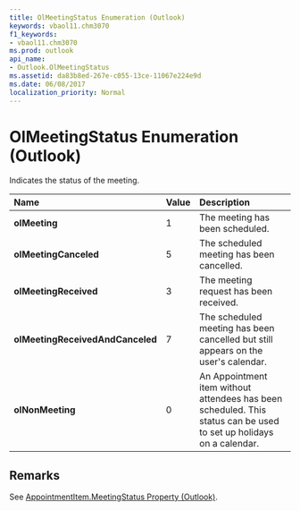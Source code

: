 ```yaml
---
title: OlMeetingStatus Enumeration (Outlook)
keywords: vbaol11.chm3070
f1_keywords:
- vbaol11.chm3070
ms.prod: outlook
api_name:
- Outlook.OlMeetingStatus
ms.assetid: da83b8ed-267e-c055-13ce-11067e224e9d
ms.date: 06/08/2017
localization_priority: Normal
---
```



# OlMeetingStatus Enumeration (Outlook)

Indicates the status of the meeting.



|Name|Value|Description|
|:-----|:-----|:-----|
| **olMeeting**|1|The meeting has been scheduled.|
| **olMeetingCanceled**|5|The scheduled meeting has been cancelled.|
| **olMeetingReceived**|3|The meeting request has been received.|
| **olMeetingReceivedAndCanceled**|7|The scheduled meeting has been cancelled but still appears on the user's calendar.|
| **olNonMeeting**|0|An Appointment item without attendees has been scheduled. This status can be used to set up holidays on a calendar.|

## Remarks

See [AppointmentItem.MeetingStatus Property (Outlook)](Outlook.AppointmentItem.MeetingStatus.md).


